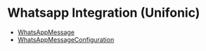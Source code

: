 # Whatsapp Integration (Unifonic)
  - [WhatsAppMessage](/modules/basic-whatsapp/WhatsAppMessage.md)
  - [WhatsAppMessageConfiguration](/modules/basic-whatsapp/WhatsAppMessageConfiguration.md)
